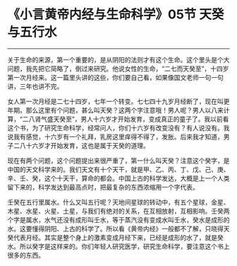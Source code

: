 # 《小言黄帝内经与生命科学》05节 天癸与五行水

------

关于生命的来源，第一个重要的，是从阴阳的法则才有这个生命。这个里头是个大问题，我先把它简略了，倒过来研究。他说女性的生命，“二七而天癸至”，十四岁第一次月经来。这一篇里头讲的这些，你们要自己看，如果像国文老师一句一句讲，三年也讲不完。

女人第一次月经是二七十四岁，七年一个转变。七七四十九岁月经断了，现在叫更年期。那么这里有个问题，甚么叫天癸？这两个字注意哦！男人呢？男人以八来计算，“二八肾气盛天癸至”，男人十六岁才开始发育，变成真正的童子了。我以前看这个书，为了研究生命科学，经常问人，你们十六岁有改变没有？有人说没有。我说我有感觉，十六岁有一个礼拜，乳房这里痒得不得了，发胀。后来我才知道，男子二八十六岁才开始发育，这也是属于天癸的道理。

现在有两个问题，这个问题提出来很严重了，第一什么叫天癸？注意这个癸字，是中国的天文科学来的。我们天文有十个天干，就是甲、乙、丙、丁、戊、己、庚、辛、壬、癸，这个十天干，算命的都会。中国上古的科学发达，大概是上一个人类留下来的，科学发达到最高点时，把最复杂的东西浓缩用一个字代表。

壬癸在五行里属水。什么又叫五行呢？天地间星球的转动中，有五个星球，金星、木星、水星、火星、土星，与我们有绝对的关系，在互相放射，互相影响。壬癸两个字是属水，水气还没有成形叫壬水，等于蒸汽没有变成水叫壬水，癸水是成形的水。这要懂得阴阳、上古的科学了。所以看《黄帝内经》一般都不了解，只晓得天癸代表月经。其实是整个身上的激素变成月经下来，已经是成形的水了，就是癸水。所以癸字是这样来的。你们年轻人研究医学，研究生命科学，要注意这个书上很多的东西。